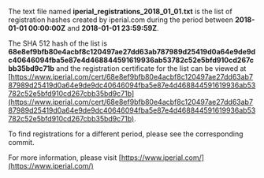 The text file named **iperial_registrations_2018_01_01.txt** is the list of registration hashes created by iperial.com during the period between **2018-01-01 00:00:00Z** and **2018-01-01 23:59:59Z**.

The SHA 512 hash of the list is **68e8ef9bfb80e4acbf8c120497ae27dd63ab787989d25419d0a64e9de9dc40646094fba5e87e4d468844591619936ab53782c52e5bfd910cd267cbb35bd9c71b** and the registration certificate for the list can be viewed at [https://www.iperial.com/cert/68e8ef9bfb80e4acbf8c120497ae27dd63ab787989d25419d0a64e9de9dc40646094fba5e87e4d468844591619936ab53782c52e5bfd910cd267cbb35bd9c71b](https://www.iperial.com/cert/68e8ef9bfb80e4acbf8c120497ae27dd63ab787989d25419d0a64e9de9dc40646094fba5e87e4d468844591619936ab53782c52e5bfd910cd267cbb35bd9c71b).

To find registrations for a different period, please see the corresponding commit.

For more information, please visit [https://www.iperial.com/](https://www.iperial.com/)
